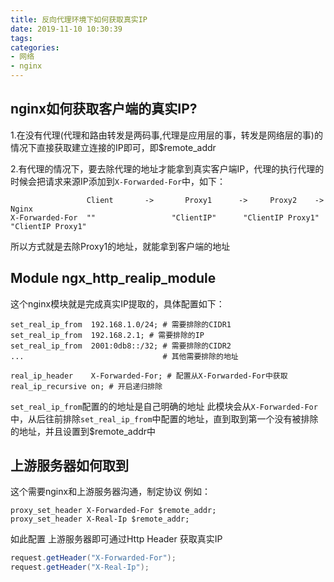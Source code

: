 ```yaml
---
title: 反向代理环境下如何获取真实IP
date: 2019-11-10 10:30:39
tags:
categories:
- 网络
- nginx
---
```



## nginx如何获取客户端的真实IP?
1.在没有代理(代理和路由转发是两码事,代理是应用层的事，转发是网络层的事)的情况下直接获取建立连接的IP即可，即$remote_addr

2.有代理的情况下，要去除代理的地址才能拿到真实客户端IP，代理的执行代理的时候会把请求来源IP添加到`X-Forwarded-For`中，如下：
```text
                 Client       ->       Proxy1      ->     Proxy2    ->     Nginx
X-Forwarded-For  ""                 "ClientIP"      "ClientIP Proxy1"    "ClientIP Proxy1"
```
所以方式就是去除Proxy1的地址，就能拿到客户端的地址

## Module ngx_http_realip_module
这个nginx模块就是完成真实IP提取的，具体配置如下：
```text
set_real_ip_from  192.168.1.0/24; # 需要排除的CIDR1
set_real_ip_from  192.168.2.1; # 需要排除的IP
set_real_ip_from  2001:0db8::/32; # 需要排除的CIDR2
...                               # 其他需要排除的地址

real_ip_header    X-Forwarded-For; # 配置从X-Forwarded-For中获取
real_ip_recursive on; # 开启递归排除
```
`set_real_ip_from`配置的的地址是自己明确的地址
此模块会从`X-Forwarded-For`中，从后往前排除`set_real_ip_from`中配置的地址，直到取到第一个没有被排除的地址，并且设置到$remote_addr中

## 上游服务器如何取到
这个需要nginx和上游服务器沟通，制定协议
例如：
```text
proxy_set_header X-Forwarded-For $remote_addr;
proxy_set_header X-Real-Ip $remote_addr;
```
如此配置 上游服务器即可通过Http Header 获取真实IP
```java
request.getHeader("X-Forwarded-For"); 
request.getHeader("X-Real-Ip");
```
                

